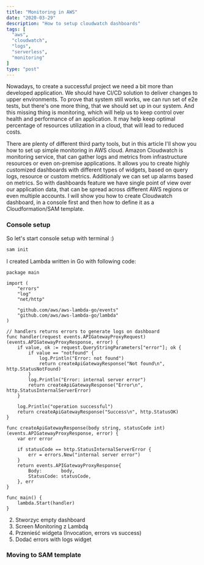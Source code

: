 ```yaml
---
title: "Monitoring in AWS"
date: "2020-03-29"
description: "How to setup cloudwatch dashboards"
tags: [
  "aws",
  "cloudwatch",
  "logs",
  "serverless",
  "monitoring"
]
type: "post"
---
```


Nowadays, to create a successful project we need a bit more than developed application. We should have CI/CD solution to deliver changes to upper environments. To prove that system still works, we can run set of e2e tests, but there's one more thing, that we should set up in our system.
And this missing thing is monitoring, which will help us to keep control over health and performance of an application. It may help keep optimal percentage of resources utilization in a cloud, that will lead to reduced costs.
 <!--more-->
There are plenty of different third party tools, but in this article I'll show you how to set up simple monitoring in AWS cloud.
Amazon Cloudwatch is monitoring service, that can gather logs and metrics from infrastructure resources or even on-premise applications.
It allows you to create highly customized dashboards with different types of widgets, based on query logs, resource or custom metrics.
Additionaly we can set up alarms based on metrics. So with dashboards feature we have single point of view over our application data, that can be spread across different AWS regions or even multiple accounts. I will show you how to create Cloudwatch dashboard, in a console first and then how to define it as a Cloudformation/SAM template.

### Console setup

So let's start console setup with terminal :)

```bash
sam init
```

I created Lambda written in Go with following code:

```golang
package main

import (
	"errors"
	"log"
	"net/http"

	"github.com/aws/aws-lambda-go/events"
	"github.com/aws/aws-lambda-go/lambda"
)

// handlers returns errors to generate logs on dashboard
func handler(request events.APIGatewayProxyRequest) (events.APIGatewayProxyResponse, error) {
	if value, ok := request.QueryStringParameters["error"]; ok {
		if value == "notfound" {
			log.Println("Error: not found")
			return createApiGatewayResponse("Not found\n", http.StatusNotFound)
		}
		log.Println("Error: internal server error")
		return createApiGatewayResponse("Error\n", http.StatusInternalServerError)
	}

	log.Println("operation successful")
	return createApiGatewayResponse("Success\n", http.StatusOK)
}

func createApiGatewayResponse(body string, statusCode int) (events.APIGatewayProxyResponse, error) {
	var err error

	if statusCode == http.StatusInternalServerError {
		err = errors.New("internal server error")
	}
	return events.APIGatewayProxyResponse{
		Body:       body,
		StatusCode: statusCode,
	}, err
}

func main() {
	lambda.Start(handler)
}
```

2. Stworzyc empty dashboard
3. Screen Monitoring z Lambdą
4. Przenieść widgeta (Invocation, errors vs success)
5. Dodać errors with logs widget



### Moving to SAM template
